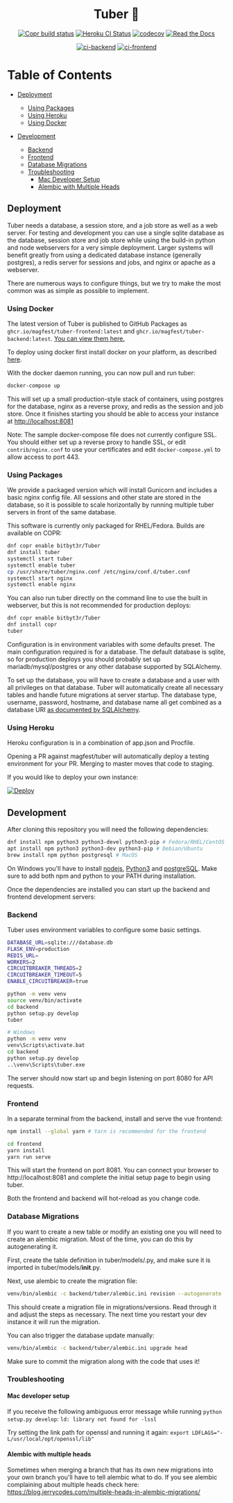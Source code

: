 
<div align="center">

# Tuber 🥔

[![Copr build status](https://copr.fedorainfracloud.org/coprs/bitbyt3r/Tuber/package/tuber/status_image/last_build.png)](https://copr.fedorainfracloud.org/coprs/bitbyt3r/Tuber/package/tuber/)
[![Heroku CI Status](https://tuber-ci-badge.herokuapp.com/last.svg)](https://dashboard.heroku.com/pipelines/6ebd065d-db02-419d-80bd-6406f271d992/tests)
[![codecov](https://codecov.io/gh/magfest/tuber/branch/master/graph/badge.svg)](https://codecov.io/gh/magfest/tuber)
[![Read the Docs](https://img.shields.io/readthedocs/magfest-tuber)](https://magfest-tuber.readthedocs.io/en/latest/)

[![ci-backend](https://github.com/magfest/tuber/actions/workflows/ci-backend.yaml/badge.svg)](https://github.com/magfest/tuber/tree/main/.github/workflows/ci-backend.yaml)
[![ci-frontend](https://github.com/magfest/tuber/actions/workflows/ci-frontend.yaml/badge.svg)](https://github.com/magfest/tuber/tree/main/.github/workflows/ci-frontend.yaml)

</div>

Table of Contents
=================

* [Deployment](#deployment)
  * [Using Packages](#using-packages)
  * [Using Heroku](#using-heroku)
  * [Using Docker](#using-docker)

* [Development](#development)
  * [Backend](#backend)
  * [Frontend](#frontend)
  * [Database Migrations](#database-migrations)
  * [Troubleshooting](#troubleshooting)
    * [Mac Developer Setup](#mac-developer-setup)
    * [Alembic with Multiple Heads](#alembic-with-multiple-heads)


## Deployment

Tuber needs a database, a session store, and a job store as well as a web server. For testing and development you can use a single sqlite database as the database, session store and job store while using the build-in python and node webservers for a very simple deployment. Larger systems will benefit greatly from using a dedicated database instance (generally postgres), a redis server for sessions and jobs, and nginx or apache as a webserver.

There are numerous ways to configure things, but we try to make the most common was as simple as possible to implement.

### Using Docker

The latest version of Tuber is published to GitHub Packages as `ghcr.io/magfest/tuber-frontend:latest` and `ghcr.io/magfest/tuber-backend:latest`. [You can view them here.](https://github.com/orgs/magfest/packages?repo_name=tuber)

To deploy using docker first install docker on your platform, as described [here](https://docs.docker.com/get-docker/).

With the docker daemon running, you can now pull and run tuber:

```bash
docker-compose up
```

This will set up a small production-style stack of containers, using postgres for the database, nginx as a reverse proxy, and redis as the session and job store. Once it finishes starting you should be able to access your instance at [http://localhost:8081](http://localhost:8081)

Note: The sample docker-compose file does not currently configure SSL. You should either set up a reverse proxy to handle SSL, or edit `contrib/nginx.conf` to use your certificates and edit `docker-compose.yml` to allow access to port 443.

### Using Packages

We provide a packaged version which will install Gunicorn and includes a basic nginx config file. All sessions and other state are stored in the database, so it is possible to scale horizontally by running multiple tuber servers in front of the same database.

This software is currently only packaged for RHEL/Fedora. Builds are available on COPR:

```bash
dnf copr enable bitbyt3r/Tuber
dnf install tuber
systemctl start tuber
systemctl enable tuber
cp /usr/share/tuber/nginx.conf /etc/nginx/conf.d/tuber.conf
systemctl start nginx
systemctl enable nginx
```

You can also run tuber directly on the command line to use the built in webserver, but this is not recommended for production deploys:

```bash
dnf copr enable bitbyt3r/Tuber
dnf install copr
tuber
```

Configuration is in environment variables with some defaults preset. The main configuration required is for a database. The default database is sqlite, so for production deploys you should probably set up mariadb/mysql/postgres or any other database supported by SQLAlchemy.

To set up the database, you will have to create a database and a user with all privileges on that database. Tuber will automatically create all necessary tables and handle future migrations at server startup. The database type, username, password, hostname, and database name all get combined as a database URI [as documented by SQLAlchemy](https://docs.sqlalchemy.org/en/13/core/engines.html). 

### Using Heroku

Heroku configuration is in a combination of app.json and Procfile.

Opening a PR against magfest/tuber will automatically deploy a testing environment for your PR. Merging to master moves that code to staging.

If you would like to deploy your own instance:

[![Deploy](https://www.herokucdn.com/deploy/button.svg)](https://heroku.com/deploy)

## Development

After cloning this repository you will need the following dependencies:

```bash
dnf install npm python3 python3-devel python3-pip # Fedora/RHEL/CentOS
apt install npm python3 python3-dev python3-pip # Debian/Ubuntu
brew install npm python postgresql # MacOS
```

On Windows you'll have to install [nodejs](https://nodejs.org/en/download/), [Python3](https://www.python.org/downloads/) and [postgreSQL](https://www.enterprisedb.com/downloads/postgres-postgresql-downloads).
Make sure to add both npm and python to your PATH during installation.

Once the dependencies are installed you can start up the backend and frontend development servers:

### Backend

Tuber uses environment variables to configure some basic settings.

```bash
DATABASE_URL=sqlite:///database.db
FLASK_ENV=production
REDIS_URL=
WORKERS=2
CIRCUITBREAKER_THREADS=2
CIRCUITBREAKER_TIMEOUT=5
ENABLE_CIRCUITBREAKER=true
```

```bash
python -m venv venv
source venv/bin/activate
cd backend
python setup.py develop
tuber

# Windows 
python -m venv venv
venv\Scripts\activate.bat
cd backend
python setup.py develop
..\venv\Scripts\tuber.exe
```

The server should now start up and begin listening on port 8080 for API requests.

### Frontend

In a separate terminal from the backend, install and serve the vue frontend:

```bash
npm install --global yarn # Yarn is recommended for the frontend

cd frontend
yarn install
yarn run serve
```

This will start the frontend on port 8081. You can connect your browser to http://localhost:8081 and complete the initial setup page to begin using tuber.

Both the frontend and backend will hot-reload as you change code.

### Database Migrations

If you want to create a new table or modify an existing one you will need to create an alembic migration. Most of the time, you can do this by autogenerating it.

First, create the table definition in tuber/models/<name>.py, and make sure it is imported in tuber/models/__init__.py.

Next, use alembic to create the migration file:

```bash
venv/bin/alembic -c backend/tuber/alembic.ini revision --autogenerate -m "Added widget column to the whatsit table"
```

This should create a migration file in migrations/versions. Read through it and adjust the steps as necessary. The next time you restart your dev instance it will run the migration.

You can also trigger the database update manually:
```bash
venv/bin/alembic -c backend/tuber/alembic.ini upgrade head
```

Make sure to commit the migration along with the code that uses it!

### Troubleshooting
#### Mac developer setup

If you receive the following ambiguous error message while running `python setup.py develop`: `ld: library not found for -lssl`

Try setting the link path for openssl and running it again: `export LDFLAGS="-L/usr/local/opt/openssl/lib"`

#### Alembic with multiple heads

Sometimes when merging a branch that has its own new migrations into your own branch you'll have to tell alembic what to do.
If you see alembic complaining about multiple heads check here: https://blog.jerrycodes.com/multiple-heads-in-alembic-migrations/